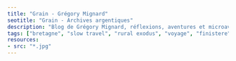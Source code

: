 ```yaml
---
title: "Grain - Grégory Mignard"
seotitle: "Grain - Archives argentiques"
description: "Blog de Grégory Mignard, réflexions, aventures et microaventures, workflow, matériel, écologie & tranches de vie."
tags: ["bretagne", "slow travel", "rural exodus", "voyage", "finistere", "surf", "slow life", "neorural", "photographie", "vidéo", "geek", "vélo", "écologie", "bikepacking", "workflow", "Apple"]
resources:
- src: "*.jpg"
---
```

